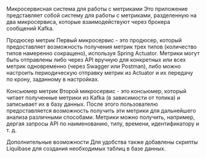 

Микросервисная система для работы с метриками
Это приложение представляет собой систему для работы с метриками, разделенную на два микросервиса, которые взаимодействуют через брокера сообщений Kafka.

Продюсер метрик
Первый микросервис - это продюсер, который предоставляет возможность получения метрик трех типов (количество типов намеренно сокращено), используя Spring Actuator. Метрики могут быть отправлены либо через API вручную для конкретных или всех метрик одновременно (через Swagger или Postman), либо можно настроить периодическую отправку метрик из Actuator и их передачу по крону, заданному в настройках.

Консьюмер метрик
Второй микросервис - это консьюмер, который читает полученные метрики из Kafka (в зависимости от топика) и записывает их в базу данных. После этого пользователю предоставляется возможность получить эти метрики для дальнейшего анализа различными способами. Метрики можно получить, например, дергая запросы API по наименованию, типу, времени, идентификатору и т. д.

Дополнительные возможности
Для удобства также добавлены скрипты Liquibase для создания необходимых таблиц в базе данных.
